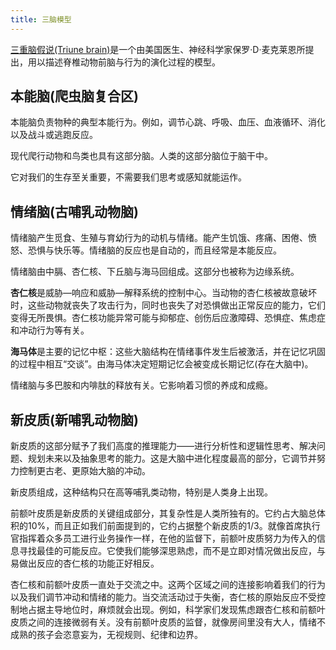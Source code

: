 ```yaml
---
title: 三脑模型
---
```


[三重脑假说(Triune brain)](https://zh.wikipedia.org/wiki/%E4%B8%89%E9%87%8D%E8%84%91)是一个由美国医生、神经科学家保罗·D·麦克莱恩所提出，用以描述脊椎动物前脑与行为的演化过程的模型。


## 本能脑(爬虫脑复合区)
本能脑负责物种的典型本能行为。例如，调节心跳、呼吸、血压、血液循环、消化以及战斗或逃跑反应。

现代爬行动物和鸟类也具有这部分脑。人类的这部分脑位于脑干中。

它对我们的生存至关重要，不需要我们思考或感知就能运作。

## 情绪脑(古哺乳动物脑)
情绪脑产生觅食、生殖与育幼行为的动机与情绪。能产生饥饿、疼痛、困倦、愤怒、恐惧与快乐等。情绪脑的反应也是自动的，而且经常是本能反应。

情绪脑由中膈、杏仁核、下丘脑与海马回组成。这部分也被称为边缘系统。

**杏仁核**是威胁—响应和威胁—解释系统的控制中心。当动物的杏仁核被故意破坏时，这些动物就丧失了攻击行为，同时也丧失了对恐惧做出正常反应的能力，它们变得无所畏惧。杏仁核功能异常可能与抑郁症、创伤后应激障碍、恐惧症、焦虑症和冲动行为等有关。

**海马体**是主要的记忆中枢：这些大脑结构在情绪事件发生后被激活，并在记忆巩固的过程中相互“交谈”​。由海马体决定短期记忆会被变成长期记忆(存在大脑中)。

情绪脑与多巴胺和内啡肽的释放有关。它影响着习惯的养成和成瘾。

## 新皮质(新哺乳动物脑)
新皮质的这部分赋予了我们高度的推理能力——进行分析性和逻辑性思考、解决问题、规划未来以及抽象思考的能力。这是大脑中进化程度最高的部分，它调节并努力控制更古老、更原始大脑的冲动。

新皮质组成，这种结构只在高等哺乳类动物，特别是人类身上出现。

前额叶皮质是新皮质的关键组成部分，其复杂性是人类所独有的。它约占大脑总体积的10%，而且正如我们前面提到的，它约占据整个新皮质的1/3。就像首席执行官指挥着众多员工进行业务操作一样，在他的监督下，前额叶皮质努力为传入的信息寻找最佳的可能反应。它使我们能够深思熟虑，而不是立即对情况做出反应，与易做出反应的杏仁核的功能正好相反。

杏仁核和前额叶皮质一直处于交流之中​。这两个区域之间的连接影响着我们的行为以及我们调节冲动和情绪的能力。当交流活动过于失衡，杏仁核的原始反应不受控制地占据主导地位时，麻烦就会出现。例如，科学家们发现焦虑跟杏仁核和前额叶皮质之间的连接微弱有关。没有前额叶皮质的监督，就像房间里没有大人，情绪不成熟的孩子会恣意妄为，无视规则、纪律和边界。